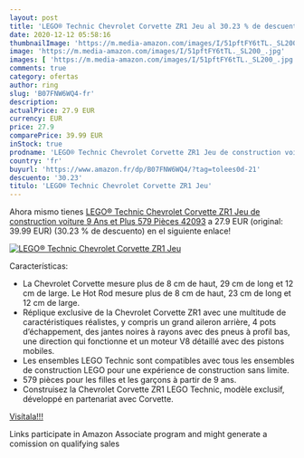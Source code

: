```yaml
---
layout: post
title: 'LEGO® Technic Chevrolet Corvette ZR1 Jeu al 30.23 % de descuento'
date: 2020-12-12 05:58:16
thumbnailImage: 'https://m.media-amazon.com/images/I/51pftFY6tTL._SL200_.jpg'
image: 'https://m.media-amazon.com/images/I/51pftFY6tTL._SL200_.jpg'
images: [ 'https://m.media-amazon.com/images/I/51pftFY6tTL._SL200_.jpg' ]
comments: true
category: ofertas
author: ring
slug: 'B07FNW6WQ4-fr'
description:
actualPrice: 27.9 EUR
currency: EUR
price: 27.9
comparePrice: 39.99 EUR
inStock: true
prodname: 'LEGO® Technic Chevrolet Corvette ZR1 Jeu de construction voiture 9 Ans et Plus  579 Pièces 42093'
country: 'fr'
buyurl: 'https://www.amazon.fr/dp/B07FNW6WQ4/?tag=tolees0d-21'
descuento: '30.23'
titulo: 'LEGO® Technic Chevrolet Corvette ZR1 Jeu'
---
```


Ahora mismo tienes [LEGO® Technic Chevrolet Corvette ZR1 Jeu de construction voiture 9 Ans et Plus  579 Pièces 42093](https://www.amazon.fr/dp/B07FNW6WQ4/?tag=tolees0d-21) a 27.9 EUR (original: 39.99 EUR) (30.23 %  de descuento) en el siguiente enlace!

[![LEGO® Technic Chevrolet Corvette ZR1 Jeu](https://m.media-amazon.com/images/I/51pftFY6tTL._SL200_.jpg)](https://www.amazon.fr/dp/B07FNW6WQ4/?tag=tolees0d-21)

Características:

- La Chevrolet Corvette mesure plus de 8 cm de haut, 29 cm de long et 12 cm de large. Le Hot Rod mesure plus de 8 cm de haut, 23 cm de long et 12 cm de large.
- Réplique exclusive de la Chevrolet Corvette ZR1 avec une multitude de caractéristiques réalistes, y compris un grand aileron arrière, 4 pots d’échappement, des jantes noires à rayons avec des pneus à profil bas, une direction qui fonctionne et un moteur V8 détaillé avec des pistons mobiles.
- Les ensembles LEGO Technic sont compatibles avec tous les ensembles de construction LEGO pour une expérience de construction sans limite.
- 579 pièces pour les filles et les garçons à partir de 9 ans.
- Construisez la Chevrolet Corvette ZR1 LEGO Technic, modèle exclusif, développé en partenariat avec Corvette.

[Visítala!!!](https://www.amazon.fr/dp/B07FNW6WQ4/?tag=tolees0d-21)

Links participate in Amazon Associate program and might generate a comission on qualifying sales
